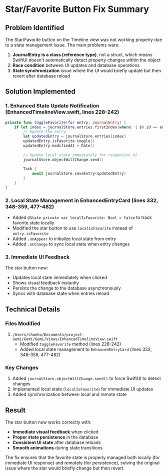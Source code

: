 # Star/Favorite Button Fix Summary

## Problem Identified

The Star/Favorite button on the Timeline view was not working properly due to a state management issue. The main problems were:

1. **JournalEntry is a class (reference type)**, not a struct, which means SwiftUI doesn't automatically detect property changes within the object
2. **Race condition** between UI updates and database operations
3. **State synchronization** issue where the UI would briefly update but then revert after database reload

## Solution Implemented

### 1. Enhanced State Update Notification (EnhancedTimelineView.swift, lines 228-242)
```swift
private func toggleFavorite(for entry: JournalEntry) {
    if let index = journalStore.entries.firstIndex(where: { $0.id == entry.id }) {
        // Update the entry
        let updatedEntry = journalStore.entries[index]
        updatedEntry.isFavorite.toggle()
        updatedEntry.modifiedAt = Date()
        
        // Update local state immediately for responsive UI
        journalStore.objectWillChange.send()
        
        Task {
            await journalStore.saveEntry(updatedEntry)
        }
    }
}
```

### 2. Local State Management in EnhancedEntryCard (lines 332, 348-359, 477-482)
- Added `@State private var localIsFavorite: Bool = false` to track favorite state locally
- Modified the star button to use `localIsFavorite` instead of `entry.isFavorite`
- Added `.onAppear` to initialize local state from entry
- Added `.onChange` to sync local state when entry changes

### 3. Immediate UI Feedback
The star button now:
- Updates local state immediately when clicked
- Shows visual feedback instantly
- Persists the change to the database asynchronously
- Syncs with database state when entries reload

## Technical Details

### Files Modified
1. `/Users/chaeho/Documents/project-Gemi/Gemi/Gemi/Views/EnhancedTimelineView.swift`
   - Modified `toggleFavorite` method (lines 228-242)
   - Added local state management to `EnhancedEntryCard` (lines 332, 348-359, 477-482)

### Key Changes
1. Added `journalStore.objectWillChange.send()` to force SwiftUI to detect changes
2. Implemented local state (`localIsFavorite`) for immediate UI updates
3. Added synchronization between local and remote state

## Result

The star button now works correctly with:
- **Immediate visual feedback** when clicked
- **Proper state persistence** in the database
- **Consistent UI state** after database reloads
- **Smooth animations** during state transitions

The fix ensures that the favorite state is properly managed both locally (for immediate UI response) and remotely (for persistence), solving the original issue where the star would briefly change but then revert.